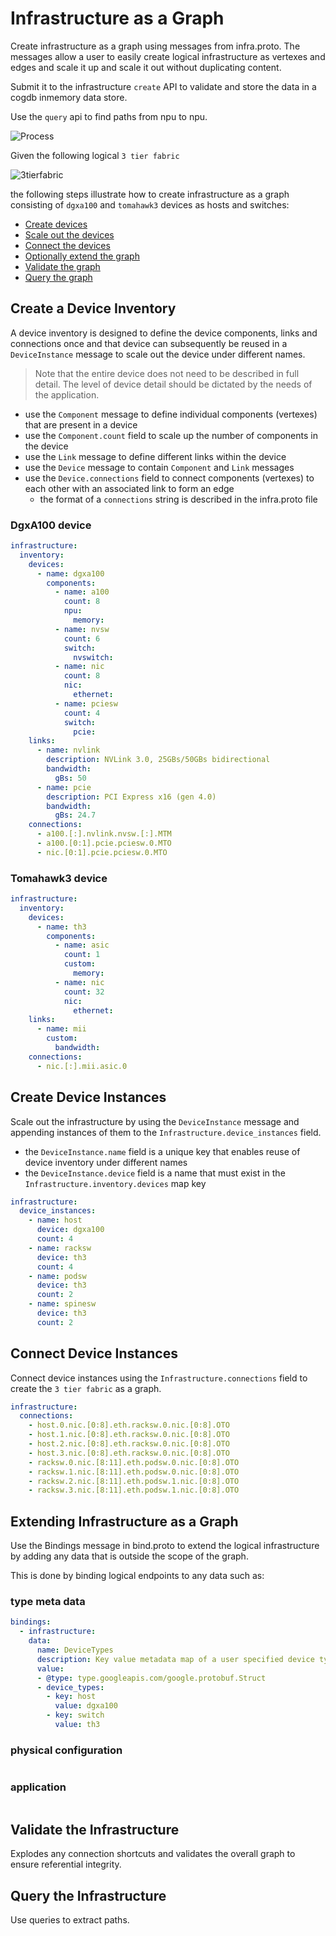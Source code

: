 # Infrastructure as a Graph

Create infrastructure as a graph using messages from infra.proto. The messages allow a user to easily create logical infrastructure as vertexes and edges and scale it up and scale it out without duplicating content.

Submit it to the infrastructure `create` API to validate and store the data in a cogdb inmemory data store.

Use the `query` api to find paths from npu to npu.

![Process](process.png)

Given the following logical `3 tier fabric`

![3tierfabric](3tier-fabric.png)

the following steps illustrate how to create infrastructure as a graph consisting of `dgxa100` and `tomahawk3` devices as hosts and switches:

- [Create devices](#create-a-device-inventory)
- [Scale out the devices](#create-device-instances)
- [Connect the devices](#connect-device-instances)
- [Optionally extend the graph](#extending-infrastructure-as-a-graph)
- [Validate the graph](#validate-the-infrastructure)
- [Query the graph](#query-the-infrastructure)

## Create a Device Inventory

A device inventory is designed to define the device components, links and connections once and that device can subsequently be reused in a `DeviceInstance` message to scale out the device under different names.

> Note that the entire device does not need to be described in full detail. The level of device detail should be dictated by the needs of the application.

- use the `Component` message to define individual components (vertexes) that are present in a device
- use the `Component.count` field to scale up the number of components in the device
- use the `Link` message to define different links within the device
- use the `Device` message to contain `Component` and `Link` messages
- use the `Device.connections` field to connect components (vertexes) to each other with an associated link to form an edge
  - the format of a `connections` string is described in the infra.proto file

### DgxA100 device

```yaml
infrastructure:
  inventory:
    devices:
      - name: dgxa100
        components:
          - name: a100
            count: 8
            npu:
              memory:
          - name: nvsw
            count: 6
            switch:
              nvswitch:
          - name: nic
            count: 8
            nic:
              ethernet:
          - name: pciesw
            count: 4
            switch:
              pcie:
    links:
      - name: nvlink
        description: NVLink 3.0, 25GBs/50GBs bidirectional
        bandwidth:
          gBs: 50
      - name: pcie
        description: PCI Express x16 (gen 4.0)
        bandwidth:
          gBs: 24.7
    connections:
      - a100.[:].nvlink.nvsw.[:].MTM
      - a100.[0:1].pcie.pciesw.0.MTO
      - nic.[0:1].pcie.pciesw.0.MTO
```

### Tomahawk3 device

```yaml
infrastructure:
  inventory:
    devices:
      - name: th3
        components:
          - name: asic
            count: 1
            custom:
              memory:
          - name: nic
            count: 32
            nic:
              ethernet:
    links:
      - name: mii
        custom:
          bandwidth:
    connections:
      - nic.[:].mii.asic.0
```

## Create Device Instances

Scale out the infrastructure by using the `DeviceInstance` message and appending instances of them to the `Infrastructure.device_instances` field.

- the `DeviceInstance.name` field is a unique key that enables reuse of device inventory under different names
- the `DeviceInstance.device` field is a name that must exist in the `Infrastructure.inventory.devices` map key

```yaml
infrastructure:
  device_instances:
    - name: host
      device: dgxa100
      count: 4
    - name: racksw
      device: th3
      count: 4
    - name: podsw
      device: th3
      count: 2
    - name: spinesw
      device: th3
      count: 2
```

## Connect Device Instances

Connect device instances using the `Infrastructure.connections` field to create the `3 tier fabric` as a graph.

```yaml
infrastructure:
  connections:
    - host.0.nic.[0:8].eth.racksw.0.nic.[0:8].OTO
    - host.1.nic.[0:8].eth.racksw.0.nic.[0:8].OTO
    - host.2.nic.[0:8].eth.racksw.0.nic.[0:8].OTO
    - host.3.nic.[0:8].eth.racksw.0.nic.[0:8].OTO
    - racksw.0.nic.[8:11].eth.podsw.0.nic.[0:8].OTO
    - racksw.1.nic.[8:11].eth.podsw.0.nic.[0:8].OTO
    - racksw.2.nic.[8:11].eth.podsw.1.nic.[0:8].OTO
    - racksw.3.nic.[8:11].eth.podsw.1.nic.[0:8].OTO
```

## Extending Infrastructure as a Graph

Use the Bindings message in bind.proto to extend the logical infrastructure by adding any data that is outside the scope of the graph.

This is done by binding logical endpoints to any data such as:

### type meta data

```yaml
bindings:
  - infrastructure:
    data:
      name: DeviceTypes
      description: Key value metadata map of a user specified device type to an infrastructure inventory device name
      value:
      - @type: type.googleapis.com/google.protobuf.Struct
      - device_types:
        - key: host
          value: dgxa100
        - key: switch
          value: th3
```

### physical configuration

```yaml

```

### application

```yaml

```

## Validate the Infrastructure

Explodes any connection shortcuts and validates the overall graph to ensure referential integrity.

## Query the Infrastructure

Use queries to extract paths.

